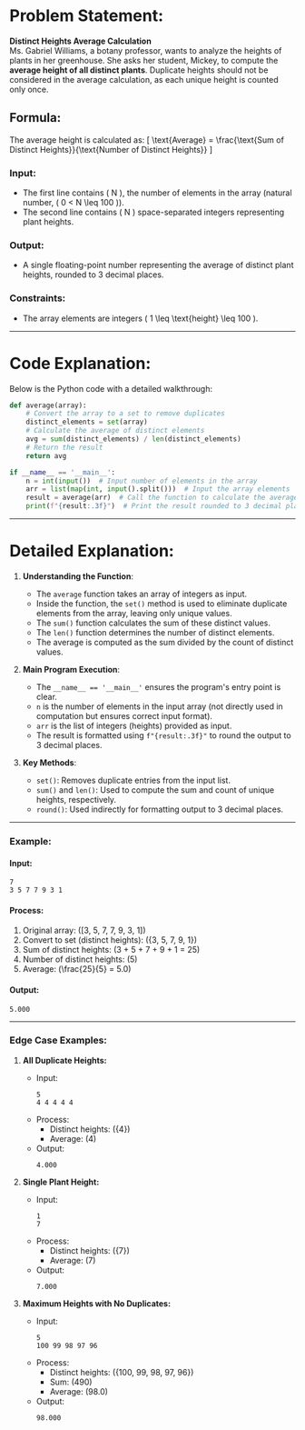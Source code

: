 

# Problem Statement:
**Distinct Heights Average Calculation**  
Ms. Gabriel Williams, a botany professor, wants to analyze the heights of plants in her greenhouse. She asks her student, Mickey, to compute the **average height of all distinct plants**. Duplicate heights should not be considered in the average calculation, as each unique height is counted only once.

## Formula:
The average height is calculated as:
\[
\text{Average} = \frac{\text{Sum of Distinct Heights}}{\text{Number of Distinct Heights}}
\]

### Input:
- The first line contains \( N \), the number of elements in the array (natural number, \( 0 < N \leq 100 \)).
- The second line contains \( N \) space-separated integers representing plant heights.

### Output:
- A single floating-point number representing the average of distinct plant heights, rounded to 3 decimal places.

### Constraints:
- The array elements are integers \( 1 \leq \text{height} \leq 100 \).

---

# Code Explanation:

Below is the Python code with a detailed walkthrough:

```python
def average(array):
    # Convert the array to a set to remove duplicates
    distinct_elements = set(array)
    # Calculate the average of distinct elements
    avg = sum(distinct_elements) / len(distinct_elements)
    # Return the result
    return avg

if __name__ == '__main__':
    n = int(input())  # Input number of elements in the array
    arr = list(map(int, input().split()))  # Input the array elements
    result = average(arr)  # Call the function to calculate the average
    print(f"{result:.3f}")  # Print the result rounded to 3 decimal places
```

---

# Detailed Explanation:

1. **Understanding the Function**:
   - The `average` function takes an array of integers as input.
   - Inside the function, the `set()` method is used to eliminate duplicate elements from the array, leaving only unique values.
   - The `sum()` function calculates the sum of these distinct values.
   - The `len()` function determines the number of distinct elements.
   - The average is computed as the sum divided by the count of distinct values.

2. **Main Program Execution**:
   - The `__name__ == '__main__'` ensures the program's entry point is clear.
   - `n` is the number of elements in the input array (not directly used in computation but ensures correct input format).
   - `arr` is the list of integers (heights) provided as input.
   - The result is formatted using `f"{result:.3f}"` to round the output to 3 decimal places.

3. **Key Methods**:
   - `set()`: Removes duplicate entries from the input list.
   - `sum()` and `len()`: Used to compute the sum and count of unique heights, respectively.
   - `round()`: Used indirectly for formatting output to 3 decimal places.

---

### Example:

#### Input:
```
7
3 5 7 7 9 3 1
```

#### Process:
1. Original array: \([3, 5, 7, 7, 9, 3, 1]\)
2. Convert to set (distinct heights): \(\{3, 5, 7, 9, 1\}\)
3. Sum of distinct heights: \(3 + 5 + 7 + 9 + 1 = 25\)
4. Number of distinct heights: \(5\)
5. Average: \(\frac{25}{5} = 5.0\)

#### Output:
```
5.000
```

---

### Edge Case Examples:
1. **All Duplicate Heights:**
   - Input:
     ```
     5
     4 4 4 4 4
     ```
   - Process:
     - Distinct heights: \(\{4\}\)
     - Average: \(4\)
   - Output:
     ```
     4.000
     ```

2. **Single Plant Height:**
   - Input:
     ```
     1
     7
     ```
   - Process:
     - Distinct heights: \(\{7\}\)
     - Average: \(7\)
   - Output:
     ```
     7.000
     ```

3. **Maximum Heights with No Duplicates:**
   - Input:
     ```
     5
     100 99 98 97 96
     ```
   - Process:
     - Distinct heights: \(\{100, 99, 98, 97, 96\}\)
     - Sum: \(490\)
     - Average: \(98.0\)
   - Output:
     ```
     98.000
     ```

